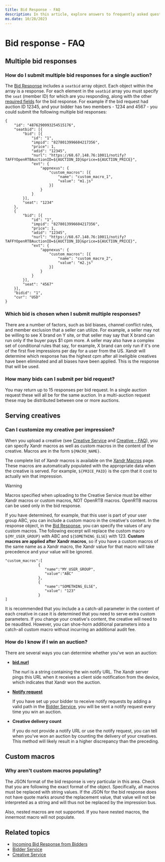 ```yaml
---
title: Bid Response - FAQ
description: In this article, explore answers to frequently asked questions about the process of responding to bids, bid preparation, and submission.
ms.date: 10/28/2023
---
```


# Bid response - FAQ

## Multiple bid responses

### How do I submit multiple bid responses for a single auction?

The [Bid Response](incoming-bid-response-from-bidders.md) includes a `seatbid` array object. Each object within the array is a response. For each element in the `seatbid` array you must specify the `seat` (member ID) for which are you responding, along with the other [required fields](incoming-bid-response-from-bidders.md) for the bid response. For example if the bid request had auction ID 12345, and your bidder has two members - 1234 and 4567 - you could submit the following multiple bid responses:

``` 
{
    "id": "4876290993254515176",
    "seatbid": [{
        "bid": [{
            "id": "1",
            "impid": "8278013996604217356",
            "price": 1,
            "adid": "12345",
            "nurl": "https://68.67.148.76:10011/notify?TAFFYOpenRTBAuctionID=${AUCTION_ID}&price=${AUCTION_PRICE}",
            "ext": {
                "appnexus": {
                    "custom_macros": [{
                        "name": "custom_macro_1",
                        "value": "m1.js"
                    }]
                }
            }
        }],
        "seat": "1234"
    },
    {
        "bid": [{
            "id": "1",
            "impid": "8278013996604217356",
            "price": 1,
            "adid": "12345",
            "nurl": "https://68.67.148.76:10011/notify?TAFFYOpenRTBAuctionID=${AUCTION_ID}&price=${AUCTION_PRICE}",
            "ext": {
                "appnexus": {
                    "custom_macros": [{
                        "name": "custom_macro_2",
                        "value": "m2.js"
                    }]
                }
            }
        }],
        "seat": "4567"
    }],
    "bidid": "1",
    "cur": "USD"
}
```

### Which bid is chosen when I submit multiple responses?

There are a number of factors, such as bid biases, channel conflict rules, and member exclusion that a seller can utilize. For example, a
seller may not be willing to see X brand on Y site, or that seller may say that X brand can run only if the buyer pays $1 cpm more. A seller may also have a complex set of conditional rules that say, for example, X brand can only run if it's one of the first five impressions per day for a user from the US. Xandr will determine which response has the highest cpm after all ineligible creatives have been eliminated and all biases have been applied. This is the response that will be used.

### How many bids can I submit per bid request?

You may return up to 15 responses per bid request. In a single auction request these will all be for the same auction. In a multi-auction
request these may be distributed between one or more auctions.

## Serving creatives

### Can I customize my creative per impression?

When you upload a creative (see [Creative Service](creative-service.md) and [Creative - FAQ](creative---faq.md)), you can specify Xandr
macros as well as custom macros in the content of the creative. Macros are in the form `${MACRO_NAME}`.

The complete list of Xandr macros is available on the [Xandr Macros](xandr-macros.md) page. These macros are automatically populated with the appropriate data when the creative is served. For example, `${PRICE_PAID}` is the cpm that it cost to actually win that impression.

> [!WARNING]
> Macros specified when uploading to the Creative Service must be either Xandr macros or custom macros, NOT OpenRTB macros. OpenRTB macros can be used only in the bid response.

If you have determined, for example, that this user is part of your user group ABC, you can include a custom macro in the creative's content. In the response object, in the [Bid Response](incoming-bid-response-from-bidders.md), you can specify the values of any custom macros. The following excerpt will replace the custom macro `${MY_USER_GROUP}` with ABC and `${SOMETHING_ELSE}` with 123.
**Custom macros are applied after Xandr macros**, so if you have a custom macros of the same name as a Xandr macro, the Xandr value for that macro will take precedence and your value will be ignored.

``` 
"custom_macros":[
               {
                  "name":"MY_USER_GROUP",
                  "value":"ABC"
               },
               {
                  "name":"SOMETHING_ELSE",
                  "value": "123"
               }
]
```

It is recommended that you include a a catch-all parameter in the content of each creative in case it is determined that you need to serve
extra custom parameters. If you change your creative's content, the creative will need to be reaudited. However, you can shoe-horn
additional parameters into a catch-all custom macro without incurring an additional audit fee.

### How do I know if I win an auction?

There are several ways you can determine whether you've won an auction:

- **[bid.nurl](incoming-bid-response-from-bidders.md)**

  The nurl is a string containing the win notify URL. The Xandr server pings this URL when it receives a client side notification from the device, which indicates that Xandr won the auction.
- **[Notify request](notify-request.md)**

  If you have set up your bidder to receive notify requests by adding a valid path in the [Bidder Service](bidder-service.md), you will be sent a notify request every time you win an auction.
- **Creative delivery count**

  If you do not provide a notify URL or use the notify request, you can tell when you've won an auction by counting the delivery of your creatives. This method will likely result in a higher discrepancy than the preceding.

## Custom macros

### Why aren't custom macros populating?

The JSON format of the bid response is very particular in this area. Check that you are following the exact format of the object.
Specifically, all macros must be replaced with string values. If the JSON for the bid response does not have quote marks around the
replacement value, that value will not be interpreted as a string and will thus not be replaced by the impression bus.

Also, nested macros are not supported. If you have nested macros, the innermost macro will not populate.

## Related topics

- [Incoming Bid Response from Bidders](incoming-bid-response-from-bidders.md)
- [Bidder Service](bidder-service.md)
- [Creative Service](creative-service.md)

